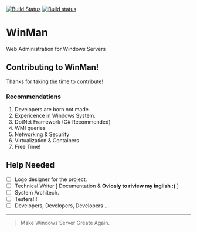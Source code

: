 [![Build Status](https://travis-ci.org/fakoua/WinMan.svg?branch=master)](https://travis-ci.org/fakoua/WinMan)
[![Build status](https://ci.appveyor.com/api/projects/status/3tyhjfk8nhnbq6vd?svg=true)](https://ci.appveyor.com/project/fakoua/winman)

# WinMan
Web Administration for Windows Servers



## Contributing to WinMan!

Thanks for taking the time to contribute! 

### Recommendations

1. Developers are born not made.
2. Expericence in Windows System.
3. DotNet Framework (C# Recommended)
4. WMI queries
5. Networking & Security
6. Virtualization & Containers
3. Free Time!

## Help Needed

- [ ] Logo designer for the project.
- [ ] Technical Writer [ Documentation & **Oviosly to riview my inglish :)** ] .
- [ ] System Architech.
- [ ] Testers!!!
- [ ] Developers, Developers, Developers ...

---
> Make Windows Server Greate Again.
